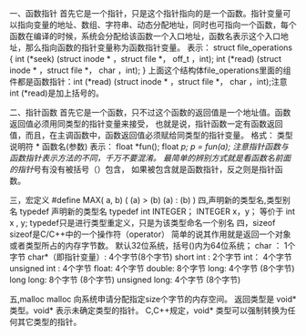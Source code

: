 一、函数指针
首先它是一个指针，只是这个指针指向的是一个函数。指针变量可以指向变量的地址、数组、字符串、动态分配地址，同时也可指向一个函数，每个函数在编译的时候，系统会分配给该函数一个入口地址，函数名表示这个入口地址，那么指向函数的指针变量称为函数指针变量。
表示：
struct file_operations {
int (*seek) (struct inode * ，struct file *， off_t ，int);
int (*read) (struct inode * ，struct file *， char ，int);
}
上面这个结构体file_operations里面的组件都是函数指针：int (*read) (struct inode * ，struct file *， char ，int);注意int (*read)是加上括号的。

二、指针函数
首先它是一个函数，只不过这个函数的返回值是一个地址值。函数返回值必须用同类型的指针变量来接受，
也就是说，指针函数一定有函数返回值，而且，在主调函数中，函数返回值必须赋给同类型的指针变量。
格式：
	类型说明符 * 函数名(参数)
表示：
	float *fun();
	float *p;
	p = fun(a);
注意指针函数与函数指针表示方法的不同，千万不要混淆。
最简单的辨别方式就是看函数名前面的指针*号有没有被括号（）包含，
如果被包含就是函数指针，反之则是指针函数。

三，宏定义
#define MAX( a, b) ( (a) > (b) (a) : (b) )
四,声明新的类型名,类型别名
typedef 声明新的类型名
typedef int INTEGER；
INTEGER x，y；
等价于
int x , y;
typedef只是进行类型重定义，只是为该类型命名一个别名
四，sizeof
sizeof是C/C++中的一个操作符（operator）
简单的说其作用就是返回一个对象或者类型所占的内存字节数。
默认32位系统，括号()内为64位系统；
char ：				1个字节
char*（即指针变量）: 4个字节(8个字节) 
short int : 		2个字节
int：  				4个字节
unsigned int : 		4个字节
float:  			4个字节
double:   			8个字节
long:   			4个字节 (8个字节)
long long:  		8个字节 (8个字节)
unsigned long:  	4个字节 (8个字节)

五,malloc
malloc 向系统申请分配指定size个字节的内存空间。
返回类型是 void* 类型。void* 表示未确定类型的指针。
C,C++规定，void* 类型可以强制转换为任何其它类型的指针。



